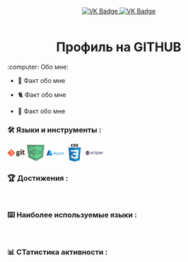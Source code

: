 <div id="badges" align ="center">
  <a href= "https://vk.com/errror_4o4">
    <img src = "https://img.shields.io/badge/VK-blue?style=for-the-badge&logo=VK&logoColor=white" alt="VK Badge"/>
</a>

<a href= "https://mail.google.com/mail/u/2/#inbox"> 
    <img src = "https://img.shields.io/badge/EMAIL-red?style=for-the-badge&logo=Gmail&logoColor=white" alt="VK Badge" />
  </a>
</div>

<div id="viewprof" align="center" >
<img src="https://komarev.com/ghpvc/?username=veiron7&style=flat-square&color=blue" alt=""/>
</div>

<div id="heythere" align="center">
<h1> Профиль на GITHUB </h1>
</ div>

<div align="left">
:computer: Обо мне:

- :brain: Факт обо мне
  
- :cat2: Факт обо мне

- :kiss: Факт обо мне

### :hammer_and_wrench: Языки и инструменты :

<div>
  <img src="https://github.com/devicons/devicon/blob/master/icons/git/git-original-wordmark.svg" width="40" height="40" />
  <img src="https://github.com/devicons/devicon/blob/master/docs/logos/android-chrome-144x144.png" width="40" height="40" />
  <img src="https://github.com/devicons/devicon/blob/master/icons/azure/azure-original-wordmark.svg" width="40" height="40" />
  <img src="https://github.com/devicons/devicon/blob/master/icons/css3/css3-original-wordmark.svg" width="40" height="40" />
  <img src="https://github.com/devicons/devicon/blob/master/icons/eclipse/eclipse-original-wordmark.svg" width="40" height="40" />
</div>

### :trophy: Достижения :

<div>
<img src="https://github-profile-trophy.vercel.app/?username=veiron7" alt=""/>
</div>

### :keyboard: Наиболее используемые языки :

<div>
<img src="https://github-readme-stats.vercel.app/api/top-langs/?username=veiron7" alt=""/>
</div>

### :bar_chart: СТатистика активности :

<div>
<img src="https://github-readme-activity-graph.vercel.app/graph?username=veiron7&theme=react-dark" alt=""/>
</div>

